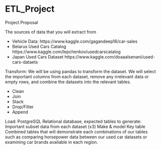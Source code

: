 # ETL_Project
Project Proposal 

The sources of data that you will extract from
<ul>
<li>
Vehicle Data:
https://www.kaggle.com/gagandeep16/car-sales
</li>
<li>
Belarus Used Cars Catalog
https://www.kaggle.com/lepchenkov/usedcarscatalog
</li>
<li>
Japan Used Cars Dataset
https://www.kaggle.com/doaaalsenani/used-cars-dataets
</li>
</ul>

Transform: We will be using pandas to transform the dataset. We will select the important columns from each dataset, remove any irrelevant data or empty rows, and combine the datasets into the relevant tables.
<ul>
<li>Clean</li>
<li>Join</li>
<li>Stack</li>
<li>Drop/Filter</li>
<li>Append</li>
</ul>

Load: PostgreSQL Relational database, expected tables to generate:
Important subset data from each dataset (x3)
Make & model Key table
Combined tables that will demonstrate each combinations of our tables such as comparing horsepower data between our used car datasets or examining car brands available in each region.
